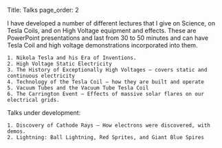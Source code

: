 Title: Talks
page_order: 2

I have developed a number of different lectures that I give on Science, on Tesla Coils, and on High Voltage equipment 
and effects. These are PowerPoint presentations and last from 30 to 50 minutes and can have Tesla Coil and high 
voltage demonstrations incorporated into them.

    1. Nikola Tesla and his Era of Inventions.
    2. High Voltage Static Electricity
    3. The History of Exceptionally High Voltages – covers static and continuous electricity
    4. Technology of the Tesla Coil – how they are built and operate
    5. Vacuum Tubes and the Vacuum Tube Tesla Coil
    6. The Carrington Event – Effects of massive solar flares on our electrical grids.

Talks under development:

    1. Discovery of Cathode Rays – How electrons were discovered, with demos. 
    2. Lightning: Ball Lightning, Red Sprites, and Giant Blue Spires